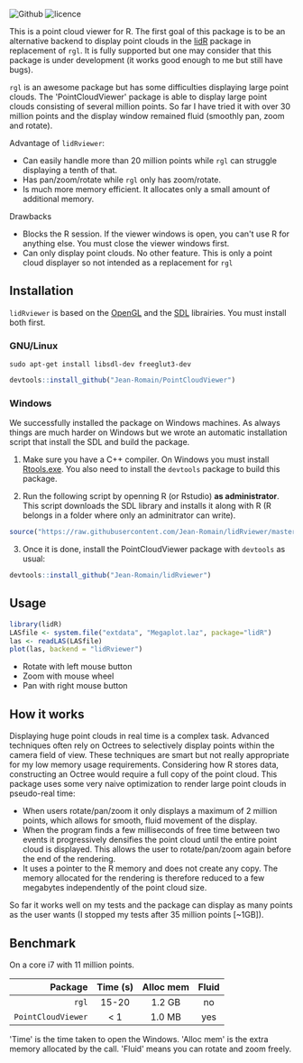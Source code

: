 ![Github](https://img.shields.io/badge/Github-0.1.0-green.svg) ![licence](https://img.shields.io/badge/Licence-GPL--3-blue.svg)

This is a point cloud viewer for R. The first goal of this package is to be an alternative backend to display point clouds in the [lidR](https://github.com/Jean-Romain/lidR) package in replacement of `rgl`. It is fully supported but one may consider that this package is under development (it works good enough to me but still have bugs).

`rgl` is an awesome package but has some difficulties displaying large point clouds. The 'PointCloudViewer' package is able to display large point clouds consisting of several million points. So far I have tried it with over 30 million points and the display window remained fluid (smoothly pan, zoom and rotate).

Advantage of `lidRviewer`:

* Can easily handle more than 20 million points while `rgl` can struggle displaying a tenth of that.
* Has pan/zoom/rotate while `rgl` only has zoom/rotate.
* Is much more memory efficient. It allocates only a small amount of additional memory.

Drawbacks

* Blocks the R session. If the viewer windows is open, you can't use R for anything else. You must close the viewer windows first.
* Can only display point clouds. No other feature. This is only a point cloud displayer so not intended as a replacement for `rgl`

## Installation

`lidRviewer` is based on the [OpenGL](https://www.opengl.org/) and the [SDL](https://www.libsdl.org/) librairies. You must install both first.

### GNU/Linux

```
sudo apt-get install libsdl-dev freeglut3-dev
```

```r
devtools::install_github("Jean-Romain/PointCloudViewer")
```

### Windows

We successfully installed the package on Windows machines. As always things are much harder on Windows but we wrote an automatic installation script that install the SDL and build the package.

1. Make sure you have a C++ compiler. On Windows you must install [Rtools.exe](https://cran.r-project.org/bin/windows/Rtools/). You also need to install the `devtools` package to build this package.

2. Run the following script by openning R (or Rstudio) **as administrator**. This script downloads the SDL library and installs it along with R (R belongs in a folder where only an adminitrator can write).

```r
source("https://raw.githubusercontent.com/Jean-Romain/lidRviewer/master/sdl.R")
```

3. Once it is done, install the PointCloudViewer package with `devtools` as usual:

```r
devtools::install_github("Jean-Romain/lidRviewer")
```

## Usage

```r
library(lidR)
LASfile <- system.file("extdata", "Megaplot.laz", package="lidR")
las <- readLAS(LASfile)
plot(las, backend = "lidRviewer")
```

- Rotate with left mouse button
- Zoom with mouse wheel
- Pan with right mouse button

## How it works
 
Displaying huge point clouds in real time is a complex task. Advanced techniques often rely on Octrees to selectively display points within the camera field of view. These techniques are smart but not really appropriate for my low memory usage requirements. Considering how R stores data, constructing an Octree would require a full copy of the point cloud. This package uses some very naive optimization to render large point clouds in pseudo-real time:
 
* When users rotate/pan/zoom it only displays a maximum of 2 million points, which allows for smooth, fluid movement of the display.
* When the program finds a few milliseconds of free time between two events it progressively densifies the point cloud until the entire point cloud is displayed. This allows the user to rotate/pan/zoom again before the end of the rendering.
* It uses a pointer to the R memory and does not create any copy. The memory allocated for the rendering is therefore reduced to a few megabytes independently of the point cloud size.
 
So far it works well on my tests and the package can display as many points as the user wants (I stopped my tests after 35 million points [~1GB]).

## Benchmark

On a core i7 with 11 million points.

| Package            | Time (s)      | Alloc mem | Fluid |
| ------------------:|:-------------:| :--------:|:-----:|
| `rgl`              | 15-20         | 1.2 GB    | no    |
| `PointCloudViewer` | < 1           | 1.0 MB    | yes   |

'Time' is the time taken to open the Windows. 'Alloc mem' is the extra memory allocated by the call. 'Fluid' means you can rotate and zoom freely.
